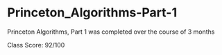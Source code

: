# Princeton_Algorithms-Part-1

Princeton Algorithms, Part 1 
was completed over the course of 3 months

Class Score: 92/100
